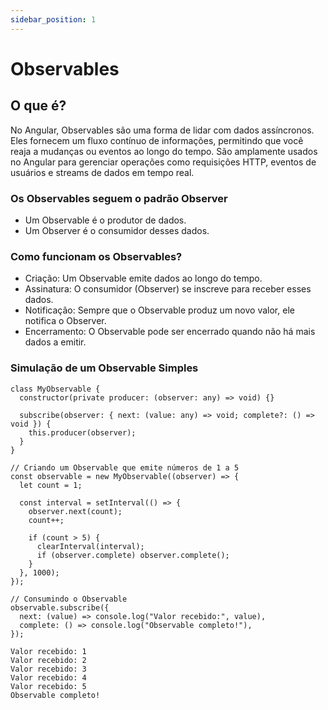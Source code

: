 ```yaml
---
sidebar_position: 1
---
```


# Observables

## O que é?

No Angular, Observables são uma forma de lidar com dados assíncronos. Eles fornecem um fluxo contínuo de informações, permitindo que você reaja a mudanças ou eventos ao longo do tempo. São amplamente usados no Angular para gerenciar operações como requisições HTTP, eventos de usuários e streams de dados em tempo real.

### Os Observables seguem o padrão Observer

- Um Observable é o produtor de dados.
- Um Observer é o consumidor desses dados.

### Como funcionam os Observables?

- Criação: Um Observable emite dados ao longo do tempo.
- Assinatura: O consumidor (Observer) se inscreve para receber esses dados.
- Notificação: Sempre que o Observable produz um novo valor, ele notifica o Observer.
- Encerramento: O Observable pode ser encerrado quando não há mais dados a emitir.

### Simulação de um Observable Simples

```tsx
class MyObservable {
  constructor(private producer: (observer: any) => void) {}

  subscribe(observer: { next: (value: any) => void; complete?: () => void }) {
    this.producer(observer);
  }
}

// Criando um Observable que emite números de 1 a 5
const observable = new MyObservable((observer) => {
  let count = 1;

  const interval = setInterval(() => {
    observer.next(count);
    count++;

    if (count > 5) {
      clearInterval(interval);
      if (observer.complete) observer.complete();
    }
  }, 1000);
});

// Consumindo o Observable
observable.subscribe({
  next: (value) => console.log("Valor recebido:", value),
  complete: () => console.log("Observable completo!"),
});
```

```plaintext
Valor recebido: 1
Valor recebido: 2
Valor recebido: 3
Valor recebido: 4
Valor recebido: 5
Observable completo!
```
